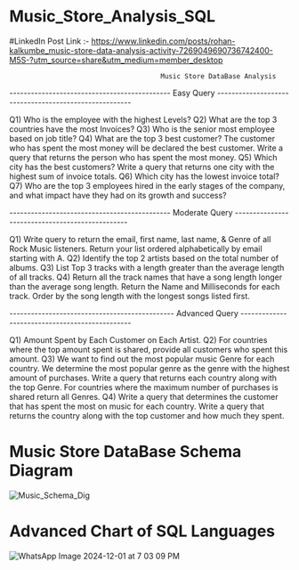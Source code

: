 # Music_Store_Analysis_SQL


#LinkedIn Post Link :- https://www.linkedin.com/posts/rohan-kalkumbe_music-store-data-analysis-activity-7269049690736742400-M5S-?utm_source=share&utm_medium=member_desktop


                                          Music Store DataBase Analysis

--------------------------------------------- Easy Query ------------------------------------------------------

Q1) Who is the employee with the highest Levels?
Q2) What are the top 3 countries have the most Invoices?
Q3) Who is the senior most employee based on job title?
Q4) What are the top 3 best customer? The customer who has spent the most money will be declared the best customer. Write a query that returns the person who has spent the most money.
Q5) Which city has the best customers? Write a query that returns one city with the highest sum of invoice totals.
Q6) Which city has the lowest invoice total?
Q7) Who are the top 3 employees hired in the early stages of the company, and what impact have they had on its growth and success?


--------------------------------------------- Moderate Query ------------------------------------------------

Q1) Write query to return the email, first name, last name, & Genre of all Rock Music listeners. Return your list ordered alphabetically by email starting with A.
Q2) Identify the top 2 artists based on the total number of albums.
Q3) List Top 3 tracks with a length greater than the average length of all tracks.
Q4) Return all the track names that have a song length longer than the average song length. Return the Name and Milliseconds for each track. Order by the song length with the longest songs listed first.


---------------------------------------------- Advanced Query -----------------------------------------------

Q1) Amount Spent by Each Customer on Each Artist.
Q2) For countries where the top amount spent is shared, provide all customers who spent this amount.
Q3) We want to find out the most popular music Genre for each country. We determine the most popular genre as the genre with the highest amount of purchases. Write a query that returns each country along with the top Genre. For countries where the maximum number of purchases is shared return all Genres.
Q4) Write a query that determines the customer that has spent the most on music for each country. Write a query that returns the country along with the top customer and how much they spent. 


# Music Store DataBase Schema Diagram


![Music_Schema_Dig](https://github.com/user-attachments/assets/16ee4704-cf00-46f9-b0aa-5b44c2c1ef58)



# Advanced Chart of SQL Languages


![WhatsApp Image 2024-12-01 at 7 03 09 PM](https://github.com/user-attachments/assets/da4cb01a-d9c7-4287-a6ce-a75a36aa236d)




